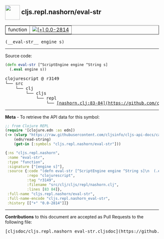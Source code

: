 ## <img width="48px" valign="middle" src="http://i.imgur.com/Hi20huC.png"> cljs.repl.nashorn/eval-str

 <table border="1">
<tr>

<td>function</td>
<td><a href="https://github.com/cljsinfo/cljs-api-docs/tree/0.0-2814"><img valign="middle" alt="[+] 0.0-2814" src="https://img.shields.io/badge/+-0.0--2814-lightgrey.svg"></a> </td>
</tr>
</table>

 <samp>
(__eval-str__ engine s)<br>
</samp>

---





Source code:

```clj
(defn eval-str [^ScriptEngine engine ^String s]
  (.eval engine s))
```

 <pre>
clojurescript @ r3149
└── src
    └── clj
        └── cljs
            └── repl
                └── <ins>[nashorn.clj:83-84](https://github.com/clojure/clojurescript/blob/r3149/src/clj/cljs/repl/nashorn.clj#L83-L84)</ins>
</pre>


---

__Meta__ - To retrieve the API data for this symbol:

```clj
;; from Clojure REPL
(require '[clojure.edn :as edn])
(-> (slurp "https://raw.githubusercontent.com/cljsinfo/cljs-api-docs/catalog/cljs-api.edn")
    (edn/read-string)
    (get-in [:symbols "cljs.repl.nashorn/eval-str"]))
```

```clj
{:ns "cljs.repl.nashorn",
 :name "eval-str",
 :type "function",
 :signature ["[engine s]"],
 :source {:code "(defn eval-str [^ScriptEngine engine ^String s]\n  (.eval engine s))",
          :repo "clojurescript",
          :tag "r3149",
          :filename "src/clj/cljs/repl/nashorn.clj",
          :lines [83 84]},
 :full-name "cljs.repl.nashorn/eval-str",
 :full-name-encode "cljs.repl.nashorn_eval-str",
 :history [["+" "0.0-2814"]]}

```

---

__Contributions__ to this document are accepted as Pull Requests to the following file:

 <pre>
[cljsdoc/cljs.repl.nashorn_eval-str.cljsdoc](https://github.com/cljsinfo/cljs-api-docs/blob/master/cljsdoc/cljs.repl.nashorn_eval-str.cljsdoc)
</pre>

